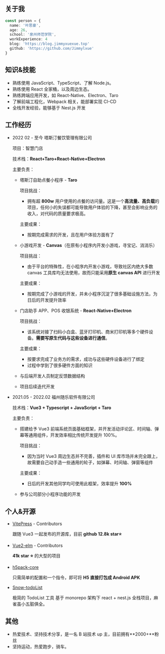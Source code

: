 ## 关于我

```ts
const person = {
  name: '叶思豪',
  age: 26,
  school: '泉州师范学院',
  workExperience: 4
  blog: 'https://blog.jimmyxuexue.top'
  github: 'https://github.com/Jimmylxue'
}
```

## 知识&技能

- 熟练使用 JavaScript、TypeScript、了解 Node.js。
- 熟练使用 React 全家桶，以及周边生态。
- 熟练跨端应用开发，如 React-Native、Electron、Taro
- 了解前端工程化，Webpack 相关，能部署实现 CI-CD
- 全栈开发经验，能够基于 Nest.js 开发

## 工作经历

- 2022 02 - 至今 塔斯汀餐饮管理有限公司

  项目：智慧门店

  技术栈：**React+Taro+React-Native+Electron**

  主要负责：

  - 塔斯汀自助点餐小程序 - **Taro**

    项目挑战：

    - 拥有超 **800w** 用户使用的点餐的访问量。这是一个**高流量、高负载**的项目，任何小的失误都可能导致用户体验的下降，甚至会影响业务的收入，对代码的质量要求极高。

    主要成果：

    - 按期完成需求的开发，且在用户体验方面有了

  - 小游戏开发 - **Canvas**（在原有小程序内开发小游戏，寻宝记、消消乐）

    项目挑战：

    - 由于平台的特殊性，在小程序内开发小游戏，导致社区内绝大多数 canvas 工具库均无法使用，故而只能采用**原生 canvas API** 进行开发

    主要成果：

    - 按期完成了小游戏的开发，并未小程序沉淀了很多基础设施方法，为日后的开发提升效率

  - 门店助手 APP、POS 收银系统 - **React-Native+Electron**

    项目挑战：

    - 该系统对接了扫码小白盒、蓝牙打印机、商米打印机等多个硬件设备。**需要写原生代码与这些设备进行通信**。

    主要成果：

    - 按要求完成了业务方的需求，成功与这些硬件设备进行了绑定
    - 过程中学到了很多硬件方面的知识

  - 与后端开发人员制定反馈数据结构

  - 项目后续迭代开发

- 2021.05 - 2022.02 福州随乐软件有限公司

  技术栈：**Vue3 + Typescript + JavaScript + Taro**

  主要负责：

  - 搭建给予 Vue3 前端系统页面基础框架，并开发活动评论区、时间轴、弹幕等通用组件，开发效率相比传统开发提升 100%。

    项目挑战：

    - 因为当时 Vue3 周边生态并不完善，插件和 UI 库市场并未完全跟上，故需要自己动手造一些通用的轮子，如弹幕、时间轴、弹窗等组件

    主要成果：

    - 日后的开发其他同学均可使用此框架，效率提升 **100%**

  - 参与公司部分小程序功能的开发

## 个人&开源

- [VitePress](https://github.com/vuejs/vitepress) - Contributors

  跟随 Vue3 一起发布的开源库，目前 **github 12.8k star⭐️**

- [Vue2-elm](https://github.com/bailicangdu/vue2-elm) - Contributors

  **41k star ⭐️** 的大型的项目

- [h5pack-core](https://github.com/Jimmylxue/h5pack-core)

  只需简单的配置和一个指令，即可将 **H5 直接打包成 Android APK**

- [Snow-todoList](https://github.com/Jimmylxue/snow-todolist)

  极简的 TodoList 工具 基于 monorepo 架构下 react + nest.js 全栈项目，麻雀虽小五脏俱全。

## 其他

- 热爱技术、坚持技术分享，是一名 B 站技术 up 主，目前拥有**2000+**粉丝
- 坚持运动，热爱跑步，骑车。

